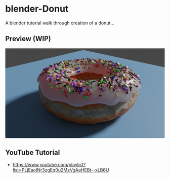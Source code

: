 # blender-Donut

A blender tutorial walk through creation of a donut...

## Preview (WIP)

![alt text](Samples/donut-wip-4.png "Latest WIP Preview")

## YouTube Tutorial

* https://www.youtube.com/playlist?list=PLjEaoINr3zgEq0u2MzVgAaHEBt--xLB6U

